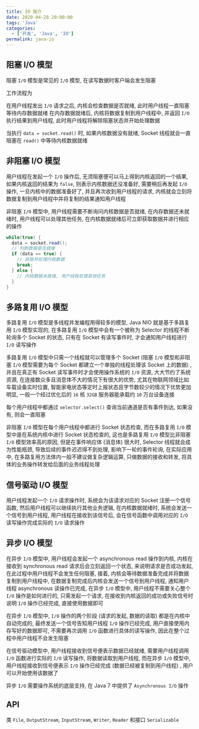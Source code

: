 ```yaml
---
title: IO 简介
date: 2020-04-28 20:00:00
tags: 'Java'
categories:
  - ['开发', 'Java', 'IO']
permalink: java-io
---
```


## 阻塞 I/O 模型

阻塞 `I/O` 模型是常见的 `I/O` 模型, 在读写数据时客户端会发生阻塞

工作流程为

在用户线程发出 `I/O` 请求之后, 内核会检查数据是否就绪, 此时用户线程一直阻塞等待内存数据就绪
在内存数据就绪后, 内核将数据复制到用户线程中, 并返回 `I/O` 执行结果到用户线程, 此时用户线程将解除阻塞状态并开始处理数据

当执行 `data = socket.read()` 时, 如果内核数据没有就绪, Socket 线程就会一直阻塞在 `read()` 中等待内核数据就绪

<!-- more -->

## 非阻塞 I/O 模型

用户线程在发起一个 `I/O` 操作后, 无须阻塞便可以马上得到内核返回的一个结果, 如果内核返回的结果为 `false`, 则表示内核数据还没准备好, 需要稍后再发起 `I/O` 操作, 一旦内核中的数据准备好了, 并且再次收到用户线程的请求, 内核就会立刻将数据复制到用户线程中并将复制的结果通知用户线程

非阻塞 `I/O` 模型中, 用户线程需要不断询问内核数据是否就绪, 在内存数据还未就绪时, 用户线程可以处理其他任务, 在内核数据就绪后可立即获取数据并进行相应的操作

```java
while(true) {
  data = socket.read();
  // 判断数据是否就绪
  if (data == true) {
    // 获取并处理内核数据
    break;
  } else {
    // 内核数据未就绪, 用户线程处理其他任务
  }
}
```

## 多路复用 I/O 模型

多路复用 `I/O` 模型是多线程并发编程用得较多的模型, Java NIO 就是基于多路复用 `I/O` 模型实现的, 在多路复用 `I/O` 模型中会有一个被称为 Selector 的线程不断轮询多个 Socket 的状态, 只有在 Socket 有读写事件时, 才会通知用户线程进行 `I/O` 读写操作

多路复用 `I/O` 模型中只需一个线程就可以管理多个 Socket (阻塞 `I/O` 模型和非阻塞 `I/O` 模型需要为每个 Socket 都建立一个单独的线程处理该 Socket 上的数据) , 并且在真正有 Socket 读写事件时才会使用操作系统的 `I/O` 资源, 大大节约了系统资源, 在连接数众多且消息体不大的情况下有很大的优势, 尤其在物联网领域比如车载设备实时位置, 智能家电状态等定时上报状态且字节数较少的情况下优势更加明显, 一般一个经过优化后的 `16` 核 `32GB` 服务器能承载约 `10` 万台设备连接

每个用户线程中都通过 `selector.select()` 查询当前通道是否有事件到达, 如果没有, 则会一直阻塞

非阻塞 `I/O` 模型在每个用户线程中都进行 Socket 状态检查, 而在多路复用 `I/O` 模型中是在系统内核中进行 Socket 状态检查的, 这也是多路复用 `I/O` 模型比非阻塞 `I/O` 模型效率高的原因, 但是在事件响应体 (消息体) 很大时, Selector 线程就会成为性能瓶颈, 导致后续的事件迟迟得不到处理, 影响下一轮的事件轮询, 在实际应用中, 在多路复用方法体内一般不建议做复杂逻辑运算, 只做数据的接收和转发, 将具体的业务操作转发给后面的业务线程处理

## 信号驱动 I/O 模型

用户线程发起一个 `I/O` 请求操作时, 系统会为该请求对应的 Socket 注册一个信号函数, 然后用户线程可以继续执行其他业务逻辑, 在内核数据就绪时, 系统会发送一个信号到用户线程, 用户线程在接收到该信号后, 会在信号函数中调用对应的 `I/O` 读写操作完成实际的 `I/O` 请求操作

## 异步 I/O 模型

在异步 `I/O` 模型中, 用户线程会发起一个 asynchronous read 操作到内核, 内核在接收到 synchronous read 请求后会立刻返回一个状态, 来说明请求是否成功发起, 在此过程中用户线程不会发生任何阻塞, 接着, 内核会等待数据准备完成并将数据复制到用户线程中, 在数据复制完成后内核会发送一个信号到用户线程, 通知用户线程 asynchronous 读操作已完成, 在异步 `I/O` 模型中, 用户线程不需要关心整个 `I/O` 操作是如何进行的, 只需发起一个请求, 在接收到内核返回的成功或失败信号时说明 `I/O` 操作已经完成, 直接使用数据即可

在异步 `I/O` 模型中, `I/O` 操作的两个阶段 (请求的发起, 数据的读取) 都是在内核中自动完成的, 最终发送一个信号告知用户线程 `I/O` 操作已经完成, 用户直接使用内存写好的数据即可, 不需要再次调用 `I/O` 函数进行具体的读写操作, 因此在整个过程中用户线程不会发生阻塞

在信号驱动模型中, 用户线程接收到信号便表示数据已经就绪, 需要用户线程调用 `I/O` 函数进行实际的 `I/O` 读写操作, 将数据读取到用户线程, 而在异步 `I/O` 模型中, 用户线程接收到信号便表示 `I/O` 操作已经完成 (数据已经被复制到用户线程) , 用户可以开始使用该数据了

异步 `I/O` 需要操作系统的底层支持, 在 Java 7 中提供了 `Asynchronous I/O` 操作

## API

类 `File`, `OutputStream`, `InputStream`, `Writer`, `Reader` 和接口 `Serializable`
